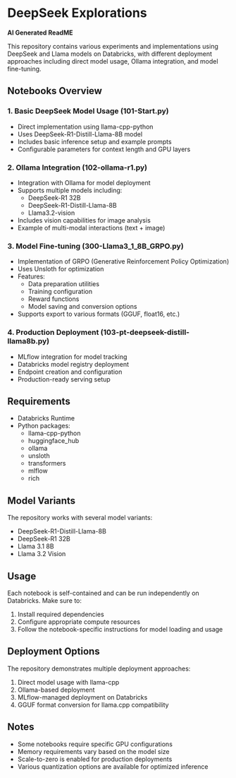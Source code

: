 # DeepSeek Explorations
**AI Generated ReadME**

This repository contains various experiments and implementations using DeepSeek and Llama models on Databricks, with different deployment approaches including direct model usage, Ollama integration, and model fine-tuning.

## Notebooks Overview

### 1. Basic DeepSeek Model Usage (101-Start.py)
- Direct implementation using llama-cpp-python
- Uses DeepSeek-R1-Distill-Llama-8B model
- Includes basic inference setup and example prompts
- Configurable parameters for context length and GPU layers

### 2. Ollama Integration (102-ollama-r1.py)
- Integration with Ollama for model deployment
- Supports multiple models including:
  - DeepSeek-R1 32B
  - DeepSeek-R1-Distill-Llama-8B
  - Llama3.2-vision
- Includes vision capabilities for image analysis
- Example of multi-modal interactions (text + image)

### 3. Model Fine-tuning (300-Llama3_1_8B_GRPO.py)
- Implementation of GRPO (Generative Reinforcement Policy Optimization)
- Uses Unsloth for optimization
- Features:
  - Data preparation utilities
  - Training configuration
  - Reward functions
  - Model saving and conversion options
- Supports export to various formats (GGUF, float16, etc.)

### 4. Production Deployment (103-pt-deepseek-distill-llama8b.py)
- MLflow integration for model tracking
- Databricks model registry deployment
- Endpoint creation and configuration
- Production-ready serving setup

## Requirements
- Databricks Runtime
- Python packages:
  - llama-cpp-python
  - huggingface_hub
  - ollama
  - unsloth
  - transformers
  - mlflow
  - rich

## Model Variants
The repository works with several model variants:
- DeepSeek-R1-Distill-Llama-8B
- DeepSeek-R1 32B
- Llama 3.1 8B
- Llama 3.2 Vision

## Usage
Each notebook is self-contained and can be run independently on Databricks. Make sure to:
1. Install required dependencies
2. Configure appropriate compute resources
3. Follow the notebook-specific instructions for model loading and usage

## Deployment Options
The repository demonstrates multiple deployment approaches:
1. Direct model usage with llama-cpp
2. Ollama-based deployment
3. MLflow-managed deployment on Databricks
4. GGUF format conversion for llama.cpp compatibility

## Notes
- Some notebooks require specific GPU configurations
- Memory requirements vary based on the model size
- Scale-to-zero is enabled for production deployments
- Various quantization options are available for optimized inference 